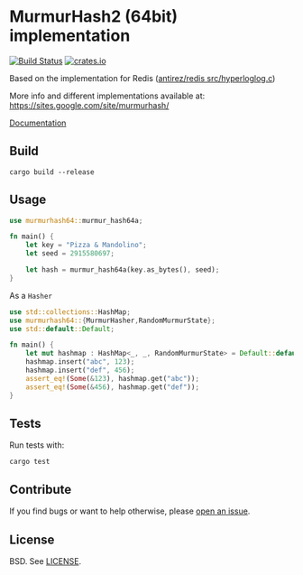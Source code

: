 # MurmurHash2 (64bit) implementation

[![Build Status](https://travis-ci.org/badboy/murmurhash64-rs.svg?branch=master)](https://travis-ci.org/badboy/murmurhash64-rs)
[![crates.io](http://meritbadge.herokuapp.com/murmurhash64)](https://crates.io/crates/murmurhash64)

Based on the implementation for Redis
([antirez/redis src/hyperloglog.c](https://github.com/antirez/redis/blob/93eed9ae0163e328c33b16ab9ea3c4fbe0f98674/src/hyperloglog.c#L390-L439))

More info and different implementations available at:
<https://sites.google.com/site/murmurhash/>

[Documentation](http://badboy.github.io/murmurhash64-rs/murmurhash64/)

## Build

```
cargo build --release
```

## Usage

```rust
use murmurhash64::murmur_hash64a;

fn main() {
    let key = "Pizza & Mandolino";
    let seed = 2915580697;

    let hash = murmur_hash64a(key.as_bytes(), seed);
}

```

As a `Hasher`

```rust
use std::collections::HashMap;
use murmurhash64::{MurmurHasher,RandomMurmurState};
use std::default::Default;

fn main() {
    let mut hashmap : HashMap<_, _, RandomMurmurState> = Default::default();
    hashmap.insert("abc", 123);
    hashmap.insert("def", 456);
    assert_eq!(Some(&123), hashmap.get("abc"));
    assert_eq!(Some(&456), hashmap.get("def"));
}
```

## Tests

Run tests with:

```
cargo test
```

## Contribute

If you find bugs or want to help otherwise, please [open an issue](https://github.com/badboy/murmurhash64-rs/issues).

## License

BSD. See [LICENSE](LICENSE).  
